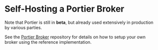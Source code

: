 # Self-Hosting a Portier Broker

Note that Portier is still in **beta**, but already used extensively in
production by various parties.

See the [Portier Broker](https://github.com/portier/portier-broker) repository
for details on how to setup your own broker using the reference implementation.
